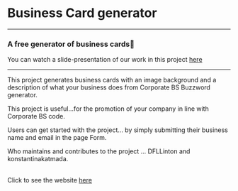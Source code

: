 # Business Card generator
-------------------------
 ### A free generator of business cards:rocket:
 
You can watch a slide-presentation of our work in this project [here](https://hackmd.io/@kobcat/HyqOF0HQo#/)

---------------------------
This project generates business cards with an image background and a description of what your business does from Corporate BS Buzzword generator.

This project is useful...for the promotion of your company in line with Corporate BS code.

Users can get started with the project... by simply submitting their business name and email in the page Form.

Who maintains and contributes to the project ... DFLLinton and konstantinakatmada.

</br> Click to see the website [here](https://fac26.github.io/Business-Card-generator/)
